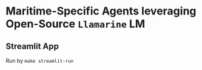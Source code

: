 <!-- markdownlint-disable MD043 -->

# Maritime-Specific Agents leveraging Open-Source `Llamarine` LM

## Streamlit App

Run by `make streamlit-run`
